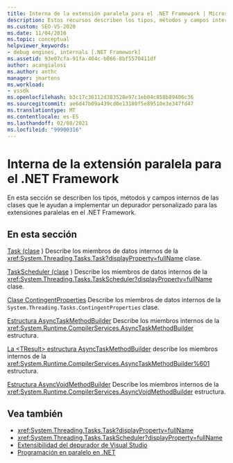 ```yaml
---
title: Interna de la extensión paralela para el .NET Framework | Microsoft Docs
description: Estos recursos describen los tipos, métodos y campos internos de las clases que se usan para implementar un depurador personalizado para las extensiones paralelas en el .NET Framework.
ms.custom: SEO-VS-2020
ms.date: 11/04/2016
ms.topic: conceptual
helpviewer_keywords:
- debug engines, internals [.NET Framework]
ms.assetid: 93e07cfa-91fa-464c-b866-8bf5570411df
author: acangialosi
ms.author: anthc
manager: jmartens
ms.workload:
- vssdk
ms.openlocfilehash: b3c17c36112d383528e97c1eb04c858b89406c36
ms.sourcegitcommit: ae6d47b09a439cd0e13180f5e89510e3e347fd47
ms.translationtype: MT
ms.contentlocale: es-ES
ms.lasthandoff: 02/08/2021
ms.locfileid: "99900316"
---
```

# <a name="parallel-extension-internals-for-the-net-framework"></a>Interna de la extensión paralela para el .NET Framework
En esta sección se describen los tipos, métodos y campos internos de las clases que le ayudan a implementar un depurador personalizado para las extensiones paralelas en el .NET Framework.

## <a name="in-this-section"></a>En esta sección
 [Task (clase](../../extensibility/debugger/task-class-internal-members.md) ) Describe los miembros de datos internos de la <xref:System.Threading.Tasks.Task?displayProperty=fullName> clase.

 [TaskScheduler (clase](../../extensibility/debugger/taskscheduler-class-internal-members.md) ) Describe los miembros de datos internos de la <xref:System.Threading.Tasks.TaskScheduler?displayProperty=fullName> clase.

 [Clase ContingentProperties](../../extensibility/debugger/contingentproperties-class-internal-members.md) Describe los miembros de datos internos de la `System.Threading.Tasks.ContingentProperties` clase.

 [Estructura AsyncTaskMethodBuilder](../../extensibility/debugger/asynctaskmethodbuilder-structure-internal-members.md) Describe los miembros internos de la <xref:System.Runtime.CompilerServices.AsyncTaskMethodBuilder> estructura.

 [La \<TResult> estructura AsyncTaskMethodBuilder](../../extensibility/debugger/asynctaskmethodbuilder-tresult-structure-internal-members.md) describe los miembros internos de la <xref:System.Runtime.CompilerServices.AsyncTaskMethodBuilder%601> estructura.

 [Estructura AsyncVoidMethodBuilder](../../extensibility/debugger/asyncvoidmethodbuilder-structure-internal-members.md) Describe los miembros internos de la <xref:System.Runtime.CompilerServices.AsyncVoidMethodBuilder> estructura.

## <a name="see-also"></a>Vea también
- <xref:System.Threading.Tasks.Task?displayProperty=fullName>
- <xref:System.Threading.Tasks.TaskScheduler?displayProperty=fullName>
- [Extensibilidad del depurador de Visual Studio](../../extensibility/debugger/visual-studio-debugger-extensibility.md)
- [Programación en paralelo en .NET](/dotnet/standard/parallel-programming/index)
